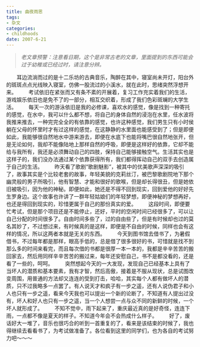 ```yaml
---
title: 曲夜雨思
tags:
- 杂文
categories:
- childhoods
date: 2007-6-21
---
```


> *老文章预警：注意看日期，这个是非常古老的文章，里面提到的东西可能会过于幼稚或已经过时，请注意分辨。*

　　耳边流淌而过的是十二乐坊的古典音乐，陶醉在其中，寝室尚未开灯，阳台外的斑斑点点光线映入寝室，仿佛一股流过的小溪水，就在此时，思绪突然浮想开来。
　　考试依旧在紧张而又有条不紊的开展着，复习工作充实着我们的生活，游戏娱乐依旧也是免不了的一部分，相互交织着，形成了我们色彩斑斓的大学生活。
　　每天一次的游泳依旧是我的必修课，喜欢水的感觉，像是找到一种寄托的感觉，在水中，我可以什么都不想，将自己的身体自然的浸泡在水里，任水波将我推来推去，一种完完全全的有依靠的感觉，也许这种感觉，我们男生只有小时侯躺在父母的怀里时才有过这样的感觉，在这静静的水里面也能感受到了；但是即便如此，我能够很自然地水中游来游去，即便在水底下也能将嘴巴很自然地张开，但是无论如何，我却不能像陆地上那样自然的呼吸，即便是这样好的依靠，它却不能给与我所有，我还是必须舞动自己的四肢，保持自己能够接触空气。生活其实也是这样子的，我们没办法通过某个依靠获得所有，我们都得挥动自己的双手去创造属于自己的生活。
　　昨天看了歌剧“歌剧魅影”，被其中的优美歌声深深的吸引了，故事其实是个比较老套的故事，年轻美貌的克莉丝汀，被巴黎歌剧院地下那个幽灵般的男子所吸引，他有智慧、才能和很好的歌喉，但是却长得很丑，但是她依旧被吸引，因为他的神秘。即便如此，她还是不得不回到现实，回到爱他的好好先生罗身边。这个故事也许讲了一群年轻姑娘们的年轻梦想，即便神秘的梦想再好，也还是得回到现实的，珍惜更属于自己的那份真实的爱。
　　这段时间，即便要忙考试，但是那个项目还是不能停止，还好，平时的空闲时间已经很多了，可以让自己分配的时间很多了。自由时间多些了，过的自由些了，但是有时候却也过的莫名其妙了，不过想过来，有时候真的是这样，即便是不自由的时候，同样也会有这样的情况，所以这两者本就是无关的东西。
　　今天到图书馆去借书了，为暑假借书，不过每年都是那样，眼高手低的，总是借了很多很好的书，可惜就是找不到那么多的时间来看完，而且每次借的书都是很厚一本一本的，我都是辛辛苦苦的搬回家去，然后用同样辛辛苦苦的搬过来，每年还安慰自己，书不是都没看的，还是看了一些的，呵呵。
　　突然想起今天的一大发现，发现自己已经基本上具有了当坏人的潜质和基本要素，我有才智，然后高傲，接着是不服从现状，总是试图改变周围，用普通的方法却又连连的受到打击，哈哈，其实每个人都有做坏人的潜质，只不过我略多一点罢了。有人说天才和疯子有一步之遥，还有人说伪君子和小人也只有一步之遥，看来今天我也可以提出一个新的论断了，不知道有人提出过没有，坏人和好人也只有一步之遥，当一个人想尝一点与众不同的新鲜的时候，一个坏人就形成了。
　　不知不觉中，雨下起来了，重庆最近真的是好奇怪，连连下雨，一点都不像是夏天的样子。不知道今年会不会热成什么样子。
　　好了，废话好大一堆了，音乐也很巧合的听到一首重复的了，看来是该结束的时候了，我也得继续去看看书了，为考试做准备了。各位看到这里的同学们，也为各自的考试努力吧～～～
